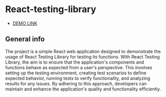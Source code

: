 # React-testing-library

- [DEMO LINK](https://nasytheslayer.github.io/React-testing-library/)

## General info
The project is a simple React web application designed to demonstrate the usage of React Testing Library for testing its functions. With React Testing Library, the aim is to ensure that the application's components and functions behave as expected from a user's perspective. This involves setting up the testing environment, creating test scenarios to define expected behavior, running tests to verify functionality, and analyzing results for any issues. By adhering to this approach, developers can maintain and enhance the application's quality and functionality efficiently.